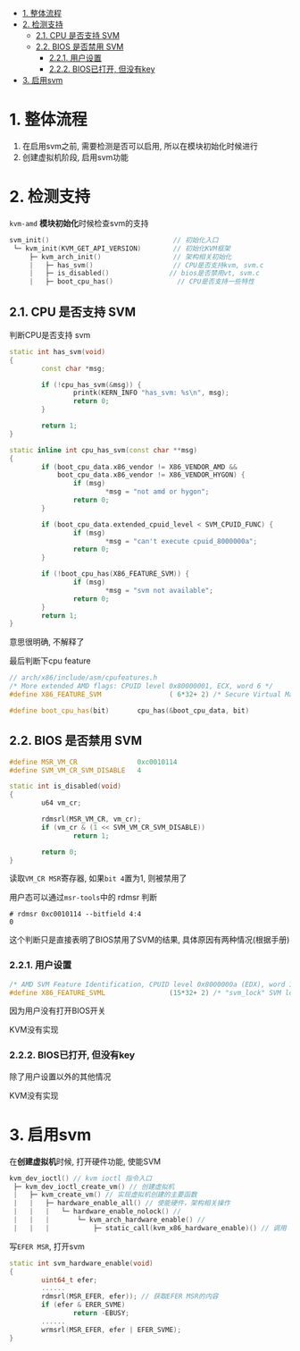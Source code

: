 
<!-- @import "[TOC]" {cmd="toc" depthFrom=1 depthTo=6 orderedList=false} -->

<!-- code_chunk_output -->

- [1. 整体流程](#1-整体流程)
- [2. 检测支持](#2-检测支持)
  - [2.1. CPU 是否支持 SVM](#21-cpu-是否支持-svm)
  - [2.2. BIOS 是否禁用 SVM](#22-bios-是否禁用-svm)
    - [2.2.1. 用户设置](#221-用户设置)
    - [2.2.2. BIOS已打开, 但没有key](#222-bios已打开-但没有key)
- [3. 启用svm](#3-启用svm)

<!-- /code_chunk_output -->

# 1. 整体流程

1. 在启用svm之前, 需要检测是否可以启用, 所以在模块初始化时候进行
2. 创建虚拟机阶段, 启用svm功能

# 2. 检测支持

`kvm-amd` **模块初始化**时候检查svm的支持

```cpp
svm_init()                               // 初始化入口
 └─ kvm_init(KVM_GET_API_VERSION)        // 初始化KVM框架
     ├─ kvm_arch_init()                  // 架构相关初始化
     |   ├─ has_svm()                    // CPU是否支持kvm, svm.c
     |   ├─ is_disabled()               // bios是否禁用vt, svm.c
     |   ├─ boot_cpu_has()                // CPU是否支持一些特性
```

## 2.1. CPU 是否支持 SVM

判断CPU是否支持 svm

```cpp
static int has_svm(void)
{
        const char *msg;

        if (!cpu_has_svm(&msg)) {
                printk(KERN_INFO "has_svm: %s\n", msg);
                return 0;
        }

        return 1;
}
```

```cpp
static inline int cpu_has_svm(const char **msg)
{
        if (boot_cpu_data.x86_vendor != X86_VENDOR_AMD &&
            boot_cpu_data.x86_vendor != X86_VENDOR_HYGON) {
                if (msg)
                        *msg = "not amd or hygon";
                return 0;
        }

        if (boot_cpu_data.extended_cpuid_level < SVM_CPUID_FUNC) {
                if (msg)
                        *msg = "can't execute cpuid_8000000a";
                return 0;
        }

        if (!boot_cpu_has(X86_FEATURE_SVM)) {
                if (msg)
                        *msg = "svm not available";
                return 0;
        }
        return 1;
}
```

意思很明确, 不解释了

最后判断下cpu feature

```cpp
// arch/x86/include/asm/cpufeatures.h
/* More extended AMD flags: CPUID level 0x80000001, ECX, word 6 */
#define X86_FEATURE_SVM                 ( 6*32+ 2) /* Secure Virtual Machine */
```

```cpp
#define boot_cpu_has(bit)       cpu_has(&boot_cpu_data, bit)
```

## 2.2. BIOS 是否禁用 SVM

```cpp
#define MSR_VM_CR               0xc0010114
#define SVM_VM_CR_SVM_DISABLE   4

static int is_disabled(void)
{
        u64 vm_cr;

        rdmsrl(MSR_VM_CR, vm_cr);
        if (vm_cr & (1 << SVM_VM_CR_SVM_DISABLE))
                return 1;

        return 0;
}
```

读取`VM_CR MSR`寄存器, 如果`bit 4`置为1, 则被禁用了

用户态可以通过`msr-tools`中的 rdmsr 判断

```
# rdmsr 0xc0010114 --bitfield 4:4
0
```

这个判断只是直接表明了BIOS禁用了SVM的结果, 具体原因有两种情况(根据手册)

### 2.2.1. 用户设置

```cpp
/* AMD SVM Feature Identification, CPUID level 0x8000000a (EDX), word 15 */
#define X86_FEATURE_SVML                (15*32+ 2) /* "svm_lock" SVM locking MSR */
```

因为用户没有打开BIOS开关

KVM没有实现

### 2.2.2. BIOS已打开, 但没有key

除了用户设置以外的其他情况

KVM没有实现

# 3. 启用svm

在**创建虚拟机**时候, 打开硬件功能, 使能SVM

```cpp
kvm_dev_ioctl() // kvm ioctl 指令入口
 ├─ kvm_dev_ioctl_create_vm() // 创建虚拟机
 |   ├─ kvm_create_vm() // 实现虚拟机创建的主要函数
 |   |   ├─ hardware_enable_all() // 使能硬件，架构相关操作
 |   |   |   └─ hardware_enable_nolock() // 
 |   |   |       └─ kvm_arch_hardware_enable() // 
 |   |   |           ├─ static_call(kvm_x86_hardware_enable)() // 调用 svm_hardware_enable, 打开硬件功能
```

写`EFER MSR`, 打开svm

```cpp
static int svm_hardware_enable(void)
{
        uint64_t efer;
        ......
        rdmsrl(MSR_EFER, efer)); // 获取EFER MSR的内容
        if (efer & ERER_SVME)
                return -EBUSY;
        ......
        wrmsrl(MSR_EFER, efer | EFER_SVME);
}
```
